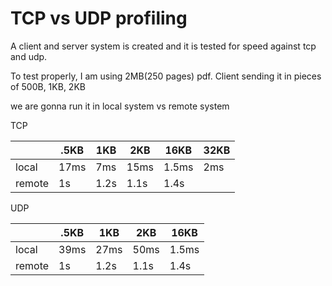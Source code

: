 # TCP vs UDP profiling

A client and server system is created and it is tested for speed against tcp and udp.

To test properly, I am using 2MB(250 pages) pdf. Client sending it in pieces of 500B, 1KB, 2KB

we are gonna run it in local system vs remote system


TCP

| | .5KB      | 1KB | 2KB |16KB|32KB|
|--------| ----------- | ----------- | -------- |--------|--------|
| local |     17ms    |   7ms     | 15ms  | 1.5ms| 2ms|
| remote | 1s|     1.2s  | 1.1s  |1.4s|



UDP

| | .5KB      | 1KB | 2KB |16KB|
|--------| ----------- | ----------- | -------- |--------|
| local |     39ms    |   27ms     | 50ms  | 1.5ms|
| remote | 1s|     1.2s  | 1.1s  |1.4s|

